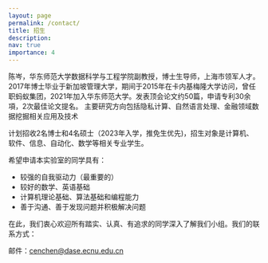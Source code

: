 ```yaml
---
layout: page
permalink: /contact/
title: 招生
description: 
nav: true
importance: 4
---
```


陈岑，华东师范大学数据科学与工程学院副教授，博士生导师，上海市领军人才。2017年博士毕业于新加坡管理大学，期间于2015年在卡内基梅隆大学访问，曾任职蚂蚁集团，2021年加入华东师范大学。发表顶会论文约50篇，申请专利30余項，2次最佳论文提名。
主要研究方向包括隐私计算、自然语言处理、金融领域数据挖掘相关应用及技术

计划招收2名博士和4名硕士（2023年入学，推免生优先)，招生对象是计算机、软件、信息、自动化、数学等相关专业学生。

希望申请本实验室的同学具有：
- 较强的自我驱动力（最重要的）
- 较好的数学、英语基础 
- 计算机理论基础、算法基础和编程能力 
- 善于沟通、善于发现问题并积极解决问题
<!-- - 较强的抗压能力 -->


在此，我们衷心欢迎所有踏实、认真、有追求的同学深入了解我们小组。我们的联系方式：

邮件：cenchen@dase.ecnu.edu.cn 